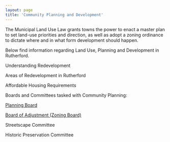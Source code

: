 ```yaml
---
layout: page
title: 'Community Planning and Development'
---
```


The Municipal Land Use Law grants towns the power to enact a master plan to set land-use priorities and direction, as well as adopt a zoning ordinance to dictate where and in what form development should happen.

Below find information regarding Land Use, Planning and Development in Rutherford. 


Understanding Redevelopment

Areas of Redevelopment in Rutherford

Affordable Housing Requirements

Boards and Committees tasked with Community Planning: 

[Planning Board](/committees/planning-board/)

[Board of Adjustment (Zoning Board)](/committees/board-of-adjustment/)

Streetscape Committee

Historic Preservation Committee





